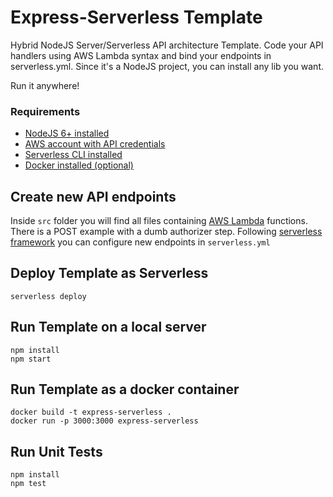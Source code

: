 # Express-Serverless Template
Hybrid NodeJS Server/Serverless API architecture Template. Code your API handlers using AWS Lambda syntax and bind your endpoints in serverless.yml. Since it's a NodeJS project, you can install any lib you want.

Run it anywhere! 

### Requirements

- [NodeJS 6+ installed](https://nodejs.org/en/download/)
- [AWS account with API credentials](https://serverless.com/framework/docs/providers/aws/guide/credentials/)
- [Serverless CLI installed](https://serverless.com/framework/docs/providers/aws/guide/installation#installing-the-serverless-framework)
- [Docker installed (optional)](https://docs.docker.com/engine/installation/)

## Create new API endpoints
Inside `src` folder you will find all files containing [AWS Lambda](http://docs.aws.amazon.com/lambda/latest/dg/nodejs-prog-model-handler.html) functions. 
There is a POST example with a dumb authorizer step.
Following [serverless framework](https://serverless.com/framework/docs/providers/aws/guide/functions/) you can configure new endpoints in `serverless.yml` 

## Deploy Template as Serverless
```
serverless deploy
```

## Run Template on a local server
```
npm install
npm start
```

## Run Template as a docker container
```
docker build -t express-serverless .
docker run -p 3000:3000 express-serverless
```

## Run Unit Tests
```
npm install
npm test
```







